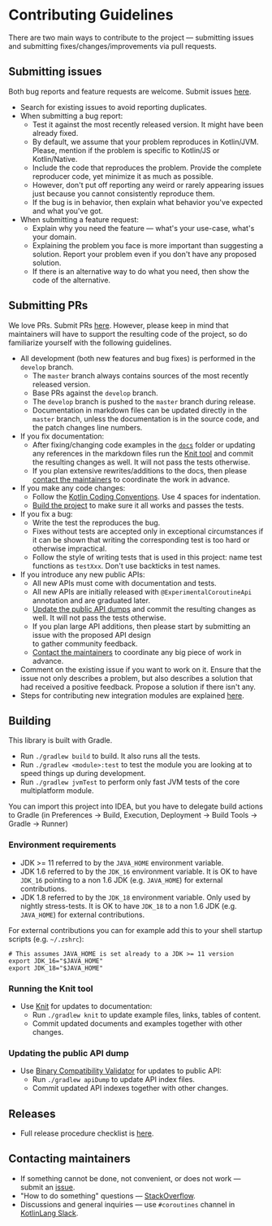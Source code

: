 # Contributing Guidelines

There are two main ways to contribute to the project &mdash; submitting issues and submitting 
fixes/changes/improvements via pull requests.

## Submitting issues

Both bug reports and feature requests are welcome.
Submit issues [here](https://github.com/Kotlin/kotlinx.coroutines/issues).

* Search for existing issues to avoid reporting duplicates.
* When submitting a bug report:
  * Test it against the most recently released version. It might have been already fixed.
  * By default, we assume that your problem reproduces in Kotlin/JVM. Please, mention if the problem is
    specific to Kotlin/JS or Kotlin/Native. 
  * Include the code that reproduces the problem. Provide the complete reproducer code, yet minimize it as much as possible.
  * However, don't put off reporting any weird or rarely appearing issues just because you cannot consistently 
    reproduce them.
  * If the bug is in behavior, then explain what behavior you've expected and what you've got.  
* When submitting a feature request:
  * Explain why you need the feature &mdash; what's your use-case, what's your domain.
  * Explaining the problem you face is more important than suggesting a solution. 
    Report your problem even if you don't have any proposed solution.
  * If there is an alternative way to do what you need, then show the code of the alternative.

## Submitting PRs

We love PRs. Submit PRs [here](https://github.com/Kotlin/kotlinx.coroutines/pulls).
However, please keep in mind that maintainers will have to support the resulting code of the project,
so do familiarize yourself with the following guidelines. 

* All development (both new features and bug fixes) is performed in the `develop` branch.
  * The `master` branch always contains sources of the most recently released version.
  * Base PRs against the `develop` branch.
  * The `develop` branch is pushed to the `master` branch during release.
  * Documentation in markdown files can be updated directly in the `master` branch, 
    unless the documentation is in the source code, and the patch changes line numbers.
* If you fix documentation:
  * After fixing/changing code examples in the [`docs`](docs) folder or updating any references in the markdown files
    run the [Knit tool](#running-the-knit-tool) and commit the resulting changes as well. 
    It will not pass the tests otherwise.
  * If you plan extensive rewrites/additions to the docs, then please [contact the maintainers](#contacting-maintainers)
    to coordinate the work in advance.    
* If you make any code changes:
  * Follow the [Kotlin Coding Conventions](https://kotlinlang.org/docs/reference/coding-conventions.html). 
    Use 4 spaces for indentation.
  * [Build the project](#building) to make sure it all works and passes the tests.
* If you fix a bug:
  * Write the test the reproduces the bug.
  * Fixes without tests are accepted only in exceptional circumstances if it can be shown that writing the 
    corresponding test is too hard or otherwise impractical.
  * Follow the style of writing tests that is used in this project: 
    name test functions as `testXxx`. Don't use backticks in test names.
* If you introduce any new public APIs:
  * All new APIs must come with documentation and tests.
  * All new APIs are initially released with `@ExperimentalCoroutineApi` annotation and are graduated later.
  * [Update the public API dumps](#updating-the-public-api-dump) and commit the resulting changes as well. 
    It will not pass the tests otherwise.
  * If you plan large API additions, then please start by submitting an issue with the proposed API design  
    to gather community feedback.
  * [Contact the maintainers](#contacting-maintainers) to coordinate any big piece of work in advance.
* Comment on the existing issue if you want to work on it. Ensure that the issue not only describes a problem,
  but also describes a solution that had received a positive feedback. Propose a solution if there isn't any.
* Steps for contributing new integration modules are explained [here](integration/README.md#Contributing).

## Building

This library is built with Gradle. 

* Run `./gradlew build` to build. It also runs all the tests.
* Run `./gradlew <module>:test` to test the module you are looking at to speed 
  things up during development.
* Run `./gradlew jvmTest` to perform only fast JVM tests of the core multiplatform module.
   
You can import this project into IDEA, but you have to delegate build actions
to Gradle (in Preferences -> Build, Execution, Deployment -> Build Tools -> Gradle -> Runner)

### Environment requirements

* JDK >= 11 referred to by the `JAVA_HOME` environment variable.
* JDK 1.6 referred to by the `JDK_16` environment variable. 
  It is OK to have `JDK_16` pointing to a non 1.6 JDK (e.g. `JAVA_HOME`) for external contributions.
* JDK 1.8 referred to by the `JDK_18` environment variable. Only used by nightly stress-tests. 
  It is OK to have `JDK_18` to a non 1.6 JDK (e.g. `JAVA_HOME`) for external contributions.
  
For external contributions you can for example add this to your shell startup scripts (e.g. `~/.zshrc`):
```shell
# This assumes JAVA_HOME is set already to a JDK >= 11 version
export JDK_16="$JAVA_HOME"
export JDK_18="$JAVA_HOME"
```

### Running the Knit tool

* Use [Knit](https://github.com/Kotlin/kotlinx-knit/blob/master/README.md) for updates to documentation:
  * Run `./gradlew knit` to update example files, links, tables of content.
  * Commit updated documents and examples together with other changes.

### Updating the public API dump

* Use [Binary Compatibility Validator](https://github.com/Kotlin/binary-compatibility-validator/blob/master/README.md) for updates to public API:
  * Run `./gradlew apiDump` to update API index files. 
  * Commit updated API indexes together with other changes.

## Releases

* Full release procedure checklist is [here](RELEASE.md).

## Contacting maintainers

* If something cannot be done, not convenient, or does not work &mdash; submit an [issue](#submitting-issues).
* "How to do something" questions &mdash; [StackOverflow](https://stackoverflow.com).
* Discussions and general inquiries &mdash; use `#coroutines` channel in [KotlinLang Slack](https://kotl.in/slack).
